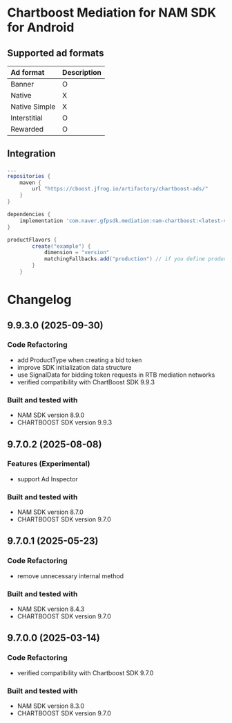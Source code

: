 # Chartboost Mediation for NAM SDK for Android

## Supported ad formats

| Ad format     | Description |
|:--------------|:------------|
| Banner        | O           |
| Native        | X           |
| Native Simple | X           |
| Interstitial  | O           |
| Rewarded      | O           |

## Integration

```gradle
...
repositories {
    maven {
        url "https://cboost.jfrog.io/artifactory/chartboost-ads/"
    }
}

dependencies {
    implementation 'com.naver.gfpsdk.mediation:nam-chartboost:<latest-version>'  
}

productFlavors {
        create("example") {
            dimension = "version"
            matchingFallbacks.add("production") // if you define product flavor, need to add this from 9.9.3.0
        }
    }
```

# Changelog
## 9.9.3.0 (2025-09-30)
### Code Refactoring
* add ProductType when creating a bid token
* improve SDK initialization data structure
* use SignalData for bidding token requests in RTB mediation networks
* verified compatibility with ChartBoost SDK 9.9.3

### Built and tested with
- NAM SDK version 8.9.0
- CHARTBOOST SDK version 9.9.3

## 9.7.0.2 (2025-08-08)

### Features (Experimental)
* support Ad Inspector

### Built and tested with
- NAM SDK version 8.7.0
- CHARTBOOST SDK version 9.7.0

## 9.7.0.1 (2025-05-23)
### Code Refactoring
* remove unnecessary internal method

### Built and tested with
- NAM SDK version 8.4.3
- CHARTBOOST SDK version 9.7.0

## 9.7.0.0 (2025-03-14)
### Code Refactoring

* verified compatibility with Chartboost SDK 9.7.0

### Built and tested with
- NAM SDK version 8.3.0
- CHARTBOOST SDK version 9.7.0
